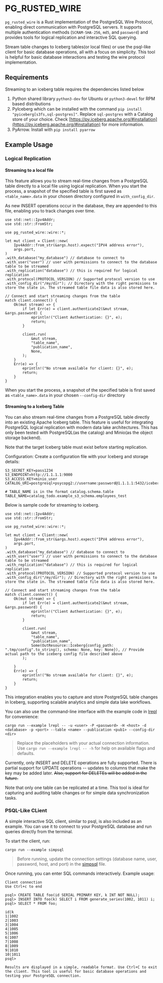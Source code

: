 # PG_RUSTED_WIRE

`pg_rusted_wire` is a Rust implementation of the PostgreSQL Wire Protocol, enabling direct communication with PostgreSQL servers. It supports multiple authentication methods (`SCRAM-SHA-256`, `md5`, and `password`) and provides tools for logical replication and interactive SQL querying.

Stream table changes to Iceberg tables(or local files) or use the psql-like client for basic database operations, all with a focus on simplicity. This tool is helpful for basic database interactions and testing the wire protocol implementation.

## Requirements
Streaming to an iceberg table requires the dependencies listed below
1. Python shared library `python3-dev` for Ubuntu or `python3-devel` for RPM based distributions
2. PyIceberg which can be installed with the command `pip install "pyiceberg[s3fs,sql-postgres]"`. Replace `sql-postgres` with a Catalog store of your choice. Check [https://py.iceberg.apache.org/#installation](https://py.iceberg.apache.org/#installation) for more information.
3. PyArrow. Install with `pip install pyarrow`

## Example Usage

### Logical Replication

#### Streaming to a local file
This feature allows you to stream real-time changes from a PostgreSQL table directly to a local file using logical replication. When you start the process, a snapshot of the specified table is first saved as `<table_name>.data` in your chosen directory configured in `with_config_dir`.

As new INSERT operations occur in the database, they are appended to this file, enabling you to track changes over time.

```
use std::net::Ipv4Addr;
use std::str::FromStr;

use pg_rusted_wire::wire::*;

let mut client = Client::new(
    Ipv4Addr::from_str(&args.host).expect("IPV4 address error"),
    args.port,
)
.with_database("my_database") // database to connect to
.with_user("user") // user with permissions to connect to the database table to be streamed
.with_replication("database") // this is required for logical replication
.with_protocol(PROTOCOL_VERSION) // Supported protocol version to use
.with_config_dir("/my/dir"); // Directory with the right permisions to store the state in. The streamed table file data is also stored here.

// Connect and start streaming changes from the table
match client.connect() {
    Ok(mut stream) => {
        if let Err(e) = client.authenticate2(&mut stream, &args.password) {
            eprintln!("Client Authentication: {}", e);
            return;
        }

        client.run(
            &mut stream,
            "table_name",
            "publication_name",
            None,
        );
    }
    Err(e) => {
        eprintln!("No stream available for client: {}", e);
        return;
    }
}
```
When you start the process, a snapshot of the specified table is first saved as `<table_name>.data` in your chosen `--config-dir` directory

#### Streaming to a Iceberg Table
You can also stream real-time changes from a PostgreSQL table directly into an existing Apache Iceberg table. This feature is useful for integrating PostgreSQL logical replication with modern data lake architectures. This has only been tested with PostgreSQL(as the catalog) and Minio(as the object storage backend).

Note that the target Iceberg table must exist before starting replication.

Configuration: Create a configuration file with your Iceberg and storage details:
```
S3_SECRET_KEY=pass1234
S3_ENDPOINT=http://1.1.1.1:9000
S3_ACCESS_KEY=minio_user
CATALOG_URI=postgresql+psycopg2://username:password@1.1.1.1:5432/iceberg

# TABLE_NAME is in the format catalog.schema.table
TABLE_NAME=catalog_todo.example_s3_schema.employees_test
```

Below is sample code for streaming to iceberg. 
```
use std::net::Ipv4Addr;
use std::str::FromStr;

use pg_rusted_wire::wire::*;

let mut client = Client::new(
    Ipv4Addr::from_str(&args.host).expect("IPV4 address error"),
    args.port,
)
.with_database("my_database") // database to connect to
.with_user("user") // user with permissions to connect to the database table to be streamed
.with_replication("database") // this is required for logical replication
.with_protocol(PROTOCOL_VERSION) // Supported protocol version to use
.with_config_dir("/my/dir"); // Directory with the right permisions to store the state in. The streamed table file data is also stored here.

// Connect and start streaming changes from the table
match client.connect() {
    Ok(mut stream) => {
        if let Err(e) = client.authenticate2(&mut stream, &args.password) {
            eprintln!("Client Authentication: {}", e);
            return;
        }

        client.run(
            &mut stream,
            "table_name",
            "publication_name",
            Some(OutResource::Iceberg{config_path: ".tmp/config".to_string(), schema: None, key: None}), // Provide actual path to the iceberg config file described above
        );

    }
    Err(e) => {
        eprintln!("No stream available for client: {}", e);
        return;
    }
}
```

This integration enables you to capture and store PostgreSQL table changes in Iceberg, supporting scalable analytics and simple data lake workflows.



You can also use the command-line interface with the example code in [lrepl](examples/lrepl.rs) for convenience:

```
cargo run --example lrepl -- -u <user> -P <password> -H <host> -d <database> -p <port> --table <name> --publication <pub1> --config-dir <dir>
```
> Replace the placeholders with your actual connection information. Use `cargo run --example lrepl -- -h` for help on available flags and defaults.

Currently, only INSERT and DELETE operations are fully supported. There is partial support for UPDATE operations -- updates to columns that make the key may be added later. ~~Also, support for DELETEs will be added in the future.~~

Note that only one table can be replicated at a time. This tool is ideal for capturing and auditing table changes or for simple data synchronization tasks.


### PSQL-Like CLient
A simple interactive SQL client, similar to psql, is also included as an example. You can use it to connect to your PostgreSQL database and run queries directly from the terminal.

To start the client, run:
```
cargo run --example simpsql
```
> Before running, update the connection settings (database name, user, password, host, and port) in the [simpsql](examples/simpsql.rs) file.

Once running, you can enter SQL commands interactively. Example usage:
```
Client connection
Use Ctrl+c to end

psql> CREATE TABLE foo(id SERIAL PRIMARY KEY, k INT NOT NULL);
psql> INSERT INTO foo(k) SELECT i FROM generate_series(1002, 1011) i;
psql> SELECT * FROM foo;

id|k
1|1002
2|1003
3|1004
4|1005
5|1006
6|1007
7|1008
8|1009
9|1010
10|1011
psql>

Results are displayed in a simple, readable format. Use Ctrl+C to exit the client. This tool is useful for basic database operations and testing your PostgreSQL connection.
